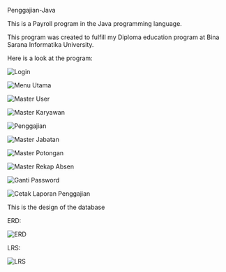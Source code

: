 Penggajian-Java

This is a Payroll program in the Java programming language.

This program was created to fulfill my Diploma education program at Bina Sarana Informatika University.

Here is a look at the program:

![Login](https://user-images.githubusercontent.com/49190810/93655505-f6e74980-fa4d-11ea-9787-67e189724bc1.jpg)

![Menu Utama](https://user-images.githubusercontent.com/49190810/93655508-fb136700-fa4d-11ea-90d8-d62fd8e3b3f5.jpg)

![Master User](https://user-images.githubusercontent.com/49190810/93655510-fe0e5780-fa4d-11ea-9c5e-7de6e6d65f42.jpg)

![Master Karyawan](https://user-images.githubusercontent.com/49190810/93655511-0070b180-fa4e-11ea-9612-5d0ed04bae40.jpg)

![Penggajian](https://user-images.githubusercontent.com/49190810/93655513-049ccf00-fa4e-11ea-8a90-6b61032c9a91.jpg)

![Master Jabatan](https://user-images.githubusercontent.com/49190810/93655515-09fa1980-fa4e-11ea-8003-e4baf197601a.jpg)

![Master Potongan](https://user-images.githubusercontent.com/49190810/93655516-0bc3dd00-fa4e-11ea-9559-cc4384e706dd.jpg)

![Master Rekap Absen](https://user-images.githubusercontent.com/49190810/93655517-0d8da080-fa4e-11ea-9bb9-e6a87efa9552.jpg)

![Ganti Password](https://user-images.githubusercontent.com/49190810/93655520-11212780-fa4e-11ea-8321-3f011e516b91.jpg)

![Cetak Laporan Penggajian](https://user-images.githubusercontent.com/49190810/93655523-12eaeb00-fa4e-11ea-88e3-ad072ff8ac51.jpg)


This is the design of the database

ERD:

![ERD](https://user-images.githubusercontent.com/49190810/93655543-2e55f600-fa4e-11ea-93c3-1bc98f57c23d.jpg)

LRS:

![LRS](https://user-images.githubusercontent.com/49190810/93655553-42015c80-fa4e-11ea-99b1-f74cab0fe918.jpg)


